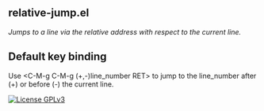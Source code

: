## relative-jump.el
*Jumps to a line via the relative address with respect to the current line.*

## Default key binding
Use <C-M-g C-M-g (+,-)line_number RET> to jump to the line_number after (+) or before (-) the current line.

[![License GPLv3](https://img.shields.io/badge/license-GPL_v3-green.svg)](http://www.gnu.org/licenses/gpl-3.0.html)
